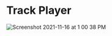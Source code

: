 # Track Player
![Screenshot 2021-11-16 at 1 00 38 PM](https://user-images.githubusercontent.com/65220903/141940828-ac8b4c81-2ca8-4639-854e-7b6ce589aa27.png)
